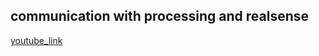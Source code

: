 ## communication with processing and realsense  

[youtube_link](https://www.youtube.com/watch?v=fq0eBz10pW0)